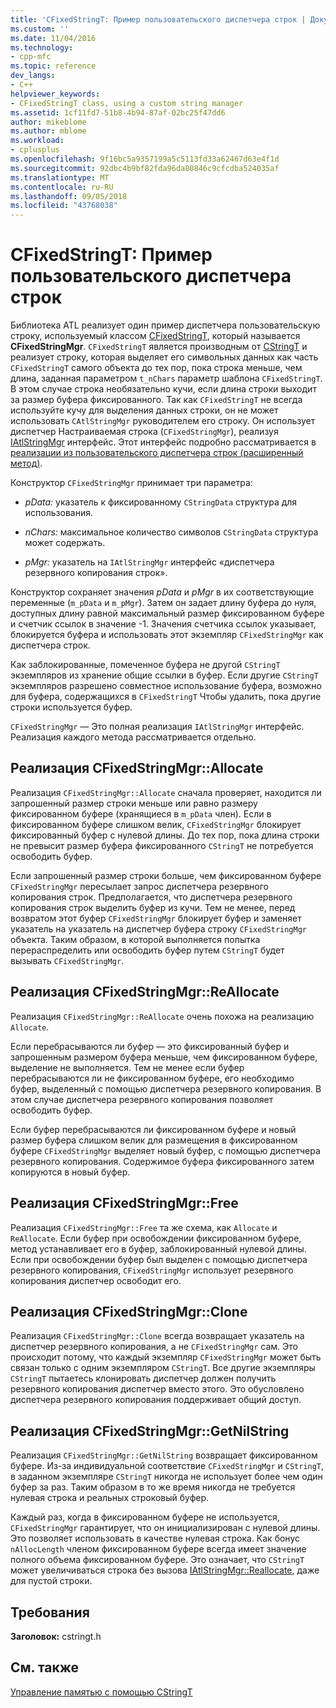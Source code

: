 ```yaml
---
title: 'CFixedStringT: Пример пользовательского диспетчера строк | Документация Майкрософт'
ms.custom: ''
ms.date: 11/04/2016
ms.technology:
- cpp-mfc
ms.topic: reference
dev_langs:
- C++
helpviewer_keywords:
- CFixedStringT class, using a custom string manager
ms.assetid: 1cf11fd7-51b8-4b94-87af-02bc25f47dd6
author: mikeblome
ms.author: mblome
ms.workload:
- cplusplus
ms.openlocfilehash: 9f16bc5a9357199a5c5113fd33a62467d63e4f1d
ms.sourcegitcommit: 92dbc4b9bf82fda96da80846c9cfcdba524035af
ms.translationtype: MT
ms.contentlocale: ru-RU
ms.lasthandoff: 09/05/2018
ms.locfileid: "43768038"
---
```

# <a name="cfixedstringt-example-of-a-custom-string-manager"></a>CFixedStringT: Пример пользовательского диспетчера строк

Библиотека ATL реализует один пример диспетчера пользовательскую строку, используемый классом [CFixedStringT](../atl-mfc-shared/reference/cfixedstringt-class.md), который называется **CFixedStringMgr**. `CFixedStringT` является производным от [CStringT](../atl-mfc-shared/reference/cstringt-class.md) и реализует строку, которая выделяет его символьных данных как часть `CFixedStringT` самого объекта до тех пор, пока строка меньше, чем длина, заданная параметром `t_nChars` параметр шаблона `CFixedStringT`. В этом случае строка необязательно кучи, если длина строки выходит за размер буфера фиксированного. Так как `CFixedStringT` не всегда используйте кучу для выделения данных строки, он не может использовать `CAtlStringMgr` руководителем его строку. Он использует диспетчер Настраиваемая строка (`CFixedStringMgr`), реализуя [IAtlStringMgr](../atl-mfc-shared/reference/iatlstringmgr-class.md) интерфейс. Этот интерфейс подробно рассматривается в [реализации из пользовательского диспетчера строк (расширенный метод)](../atl-mfc-shared/implementation-of-a-custom-string-manager-advanced-method.md).

Конструктор `CFixedStringMgr` принимает три параметра:

- *pData:* указатель к фиксированному `CStringData` структура для использования.

- *nChars:* максимальное количество символов `CStringData` структура может содержать.

- *pMgr:* указатель на `IAtlStringMgr` интерфейс «диспетчера резервного копирования строк».

Конструктор сохраняет значения *pData* и *pMgr* в их соответствующие переменные (`m_pData` и `m_pMgr`). Затем он задает длину буфера до нуля, доступных длину равной максимальный размер фиксированном буфере и счетчик ссылок в значение -1. Значения счетчика ссылок указывает, блокируется буфера и использовать этот экземпляр `CFixedStringMgr` как диспетчера строк.

Как заблокированные, помеченное буфера не другой `CStringT` экземпляров из хранение общие ссылки в буфер. Если другие `CStringT` экземпляров разрешено совместное использование буфера, возможно для буфера, содержащихся в `CFixedStringT` Чтобы удалить, пока другие строки используется буфер.

`CFixedStringMgr` — Это полная реализация `IAtlStringMgr` интерфейс. Реализация каждого метода рассматривается отдельно.

## <a name="implementation-of-cfixedstringmgrallocate"></a>Реализация CFixedStringMgr::Allocate

Реализация `CFixedStringMgr::Allocate` сначала проверяет, находится ли запрошенный размер строки меньше или равно размеру фиксированном буфере (хранящиеся в `m_pData` член). Если в фиксированном буфере слишком велик, `CFixedStringMgr` блокирует фиксированный буфер с нулевой длины. До тех пор, пока длина строки не превысит размер буфера фиксированного `CStringT` не потребуется освободить буфер.

Если запрошенный размер строки больше, чем фиксированном буфере `CFixedStringMgr` пересылает запрос диспетчера резервного копирования строк. Предполагается, что диспетчера резервного копирования строк выделить буфер из кучи. Тем не менее, перед возвратом этот буфер `CFixedStringMgr` блокирует буфер и заменяет указатель на указатель на диспетчер буфера строку `CFixedStringMgr` объекта. Таким образом, в которой выполняется попытка перераспределить или освободить буфер путем `CStringT` будет вызывать `CFixedStringMgr`.

## <a name="implementation-of-cfixedstringmgrreallocate"></a>Реализация CFixedStringMgr::ReAllocate

Реализация `CFixedStringMgr::ReAllocate` очень похожа на реализацию `Allocate`.

Если перебрасываются ли буфер — это фиксированный буфер и запрошенным размером буфера меньше, чем фиксированном буфере, выделение не выполняется. Тем не менее если буфер перебрасываются ли не фиксированном буфере, его необходимо буфер, выделенный с помощью диспетчера резервного копирования. В этом случае диспетчера резервного копирования позволяет освободить буфер.

Если буфер перебрасываются ли фиксированном буфере и новый размер буфера слишком велик для размещения в фиксированном буфере `CFixedStringMgr` выделяет новый буфер, с помощью диспетчера резервного копирования. Содержимое буфера фиксированного затем копируются в новый буфер.

## <a name="implementation-of-cfixedstringmgrfree"></a>Реализация CFixedStringMgr::Free

Реализация `CFixedStringMgr::Free` та же схема, как `Allocate` и `ReAllocate`. Если буфер при освобождении фиксированном буфере, метод устанавливает его в буфер, заблокированный нулевой длины. Если при освобождении буфер был выделен с помощью диспетчера резервного копирования, `CFixedStringMgr` использует резервного копирования диспетчер освободит его.

## <a name="implementation-of-cfixedstringmgrclone"></a>Реализация CFixedStringMgr::Clone

Реализация `CFixedStringMgr::Clone` всегда возвращает указатель на диспетчер резервного копирования, а не `CFixedStringMgr` сам. Это происходит потому, что каждый экземпляр `CFixedStringMgr` может быть связан только с одним экземпляром `CStringT`. Все другие экземпляры `CStringT` пытаетесь клонировать диспетчер должен получить резервного копирования диспетчер вместо этого. Это обусловлено диспетчера резервного копирования поддерживает общий доступ.

## <a name="implementation-of-cfixedstringmgrgetnilstring"></a>Реализация CFixedStringMgr::GetNilString

Реализация `CFixedStringMgr::GetNilString` возвращает фиксированном буфере. Из-за индивидуальной соответствие `CFixedStringMgr` и `CStringT`, в заданном экземпляре `CStringT` никогда не использует более чем один буфер за раз. Таким образом в то же время никогда не требуется нулевая строка и реальных строковый буфер.

Каждый раз, когда в фиксированном буфере не используется, `CFixedStringMgr` гарантирует, что он инициализирован с нулевой длины. Это позволяет использовать в качестве нулевая строка. Как бонус `nAllocLength` членом фиксированном буфере всегда имеет значение полного объема фиксированном буфере. Это означает, что `CStringT` может увеличиваться строка без вызова [IAtlStringMgr::Reallocate](../atl-mfc-shared/reference/iatlstringmgr-class.md#reallocate), даже для пустой строки.

## <a name="requirements"></a>Требования

**Заголовок:** cstringt.h

## <a name="see-also"></a>См. также

[Управление памятью с помощью CStringT](../atl-mfc-shared/memory-management-with-cstringt.md)

